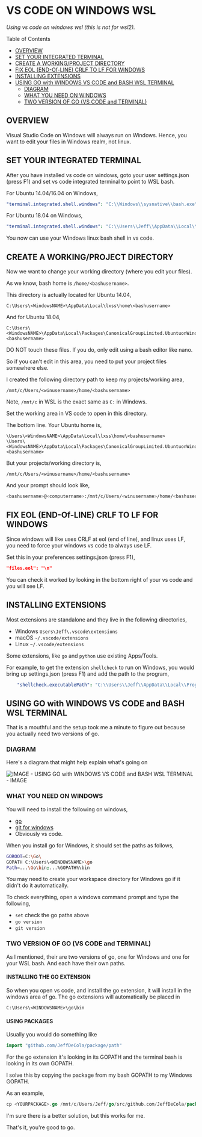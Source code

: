# VS CODE ON WINDOWS WSL

_Using vs code on windows wsl (this is not for wsl2)._

Table of Contents

* [OVERVIEW](https://github.com/JeffDeCola/my-cheat-sheets/blob/master/software/development/development-environments/visual-studio-code-cheat-sheet/vs-code-on-windows-wsl.md#overview)
* [SET YOUR INTEGRATED TERMINAL](https://github.com/JeffDeCola/my-cheat-sheets/blob/master/software/development/development-environments/visual-studio-code-cheat-sheet/vs-code-on-windows-wsl.md#set-your-integrated-terminal)
* [CREATE A WORKING/PROJECT DIRECTORY](https://github.com/JeffDeCola/my-cheat-sheets/blob/master/software/development/development-environments/visual-studio-code-cheat-sheet/vs-code-on-windows-wsl.md#create-a-workingproject-directory)
* [FIX EOL (END-Of-LINE) CRLF TO LF FOR WINDOWS](https://github.com/JeffDeCola/my-cheat-sheets/blob/master/software/development/development-environments/visual-studio-code-cheat-sheet/vs-code-on-windows-wsl.md#fix-eol-end-of-line-crlf-to-lf-for-windows)
* [INSTALLING EXTENSIONS](https://github.com/JeffDeCola/my-cheat-sheets/blob/master/software/development/development-environments/visual-studio-code-cheat-sheet/vs-code-on-windows-wsl.md#installing-extensions)
* [USING GO with WINDOWS VS CODE and BASH WSL TERMINAL](https://github.com/JeffDeCola/my-cheat-sheets/blob/master/software/development/development-environments/visual-studio-code-cheat-sheet/vs-code-on-windows-wsl.md#using-go-with-windows-vs-code-and-bash-wsl-terminal)
  * [DIAGRAM](https://github.com/JeffDeCola/my-cheat-sheets/blob/master/software/development/development-environments/visual-studio-code-cheat-sheet/vs-code-on-windows-wsl.md#diagram)
  * [WHAT YOU NEED ON WINDOWS](https://github.com/JeffDeCola/my-cheat-sheets/blob/master/software/development/development-environments/visual-studio-code-cheat-sheet/vs-code-on-windows-wsl.md#what-you-need-on-windows)
  * [TWO VERSION OF GO (VS CODE and TERMINAL)](https://github.com/JeffDeCola/my-cheat-sheets/blob/master/software/development/development-environments/visual-studio-code-cheat-sheet/vs-code-on-windows-wsl.md#two-version-of-go-vs-code-and-terminal)

## OVERVIEW

Visual Studio Code on Windows will always run on Windows.
Hence, you want to edit your files in Windows realm, not linux.

## SET YOUR INTEGRATED TERMINAL

After you have installed vs code on windows, goto your user
settings.json (press F1) and set
vs code integrated terminal to point to WSL bash.

For Ubuntu 14.04/16.04 on Windows,

```yaml
"terminal.integrated.shell.windows": "C:\\Windows\\sysnative\\bash.exe",
```

For Ubuntu 18.04 on Windows,

```yaml
"terminal.integrated.shell.windows": "C:\\Users\\Jeff\\AppData\\Local\\Microsoft\\WindowsApps\\ubuntu1804.exe",
```

You now can use your Windows linux bash shell in vs code.

## CREATE A WORKING/PROJECT DIRECTORY

Now we want to change your working directory (where you edit your files).

As we know, bash home is `/home/<bashusername>`.

This directory is actually located for Ubuntu 14.04,

```text
C:\Users\<WindowsNAME>\AppData\Local\lxss\home\<bashusername>
```

And for Ubuntu 18.04,

```text
C:\Users\<WindowsNAME>\AppData\Local\Packages\CanonicalGroupLimited.UbuntuonWindows_79rhkp1fndgsc\LocalState\rootfs\home\<bashusername>
```

DO NOT touch these files.  If you do, only edit using
a bash editor like nano.

So if you can't edit in this area, you need
to put your project files somewhere else.

I created the following directory path to keep my projects/working area,

```text
/mnt/c/Users/<winusername>/home/<bashusername>
```

Note, `/mnt/c` in WSL is the exact same as `C:` in Windows.

Set the working area in VS code to open in this directory.

The bottom line. Your Ubuntu home is,

```text
\Users\<WindowsNAME>\AppData\Local\lxss\home\<bashusername>
\Users\<WindowsNAME>\AppData\Local\Packages\CanonicalGroupLimited.UbuntuonWindows_79rhkp1fndgsc\LocalState\rootfs\home\<bashusername>
```

But your projects/working directory is,

```text
/mnt/c/Users/<winusername>/home/<bashusername>
```

And your prompt should look like,

```bash
<bashusername>@<computername>:/mnt/c/Users/<winusername>/home/<bashusername>
```

## FIX EOL (END-Of-LINE) CRLF TO LF FOR WINDOWS

Since windows will like uses CRLF at eol (end of line), and linux uses LF,
you need to force your windows vs code to always use LF.

Set this in your preferences settings.json (press F1),

```json
"files.eol": "\n"
```

You can check it worked by looking in the bottom right of your vs code
and you will see LF.

## INSTALLING EXTENSIONS

Most extensions are standalone and they live in the following directories,

* Windows `Users\Jeff\.vscode\extensions`
* macOS `~/.vscode/extensions`
* Linux `~/.vscode/extensions`

Some extensions, like `go` and `python` use existing Apps/Tools.

For example, to get the extension `shellcheck` to run on Windows, you
would bring up settings.json (press F1) and add the path to the program,

```yaml
    "shellcheck.executablePath": "C:\\Users\\Jeff\\AppData\\Local\\Programs\\shellcheck\\shellcheck-stable.exe",
```

## USING GO with WINDOWS VS CODE and BASH WSL TERMINAL

That is a mouthful and the setup took me a minute to
figure out because you actually need two versions of go.

### DIAGRAM

Here's a diagram that might help explain what's going on

![IMAGE - USING GO with WINDOWS VS CODE and BASH WSL TERMINAL - IMAGE](../../../../docs/pics/using-go-with-windows-vs-code-and-bash-wsl-terminal.jpg)

### WHAT YOU NEED ON WINDOWS

You will need to install the following on windows,

* [go](https://golang.org/doc/install)
* [git for windows](https://git-scm.com/downloads)
* Obviously vs code.

When you install go for Windows, it should set the paths as follows,

```bash
GOROOT=C:\Go\
GOPATH C:\Users\<WINDOWSNAME>\go
Path=...\Go\bin;...%GOPATH%\bin
```

You may need to create your workspace directory for Windows go
if it didn't do it automatically.

To check everything, open a windows command prompt and
type the following,

* `set` check the go paths above
* `go version`
* `git version`

### TWO VERSION OF GO (VS CODE and TERMINAL)

As I mentioned, their are two versions of go, one for Windows and
one for your WSL bash.  And each have their own paths.

#### INSTALLING THE GO EXTENSION

So when you open vs code, and install the go extension, it will
install in the windows area of go. The go extensions will
automatically be placed in

`C:\Users\<WINDOWSNAME>\go\bin`

#### USING PACKAGES

Usually you would do something like

```go
import "github.com/JeffDeCola/package/path"
```

For the go extension it's looking in its GOPATH and
the terminal bash is looking in its own GOPATH.

I solve this by copying the package from my bash GOPATH to
my Windows GOPATH.

As an example,

```go
cp <YOURPACKAGE>.go /mnt/c/Users/Jeff/go/src/github.com/JeffDeCola/package/path/.
```

I'm sure there is a better solution, but this works for me.

That's it, you're good to go.
